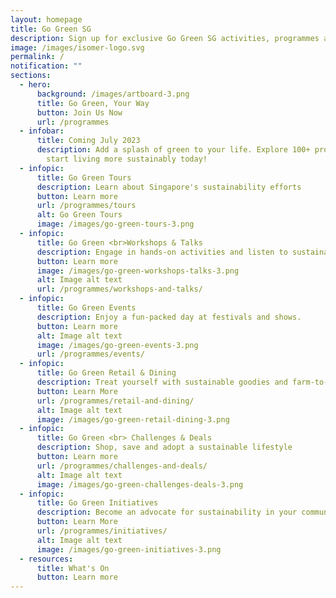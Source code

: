 ```yaml
---
layout: homepage
title: Go Green SG
description: Sign up for exclusive Go Green SG activities, programmes and experiences!
image: /images/isomer-logo.svg
permalink: /
notification: ""
sections:
  - hero:
      background: /images/artboard-3.png
      title: Go Green, Your Way
      button: Join Us Now
      url: /programmes
  - infobar:
      title: Coming July 2023
      description: Add a splash of green to your life. Explore 100+ programmes and
        start living more sustainably today!
  - infopic:
      title: Go Green Tours
      description: Learn about Singapore's sustainability efforts
      button: Learn more
      url: /programmes/tours
      alt: Go Green Tours
      image: /images/go-green-tours-3.png
  - infopic:
      title: Go Green <br>Workshops & Talks
      description: Engage in hands-on activities and listen to sustainability conferences.
      button: Learn more
      image: /images/go-green-workshops-talks-3.png
      alt: Image alt text
      url: /programmes/workshops-and-talks/
  - infopic:
      title: Go Green Events
      description: Enjoy a fun-packed day at festivals and shows.
      button: Learn more
      alt: Image alt text
      image: /images/go-green-events-3.png
      url: /programmes/events/
  - infopic:
      title: Go Green Retail & Dining
      description: Treat yourself with sustainable goodies and farm-to-table experiences.
      button: Learn More
      url: /programmes/retail-and-dining/
      alt: Image alt text
      image: /images/go-green-retail-dining-3.png
  - infopic:
      title: Go Green <br> Challenges & Deals
      description: Shop, save and adopt a sustainable lifestyle
      button: Learn more
      url: /programmes/challenges-and-deals/
      alt: Image alt text
      image: /images/go-green-challenges-deals-3.png
  - infopic:
      title: Go Green Initiatives
      description: Become an advocate for sustainability in your community.
      button: Learn More
      url: /programmes/initiatives/
      alt: Image alt text
      image: /images/go-green-initiatives-3.png
  - resources:
      title: What's On
      button: Learn more
---
```

